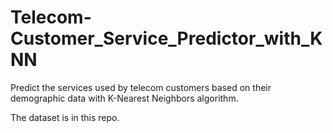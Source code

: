 # Telecom-Customer_Service_Predictor_with_KNN
Predict the services used by telecom customers based on their demographic data with K-Nearest Neighbors algorithm. 

The dataset is in this repo.
